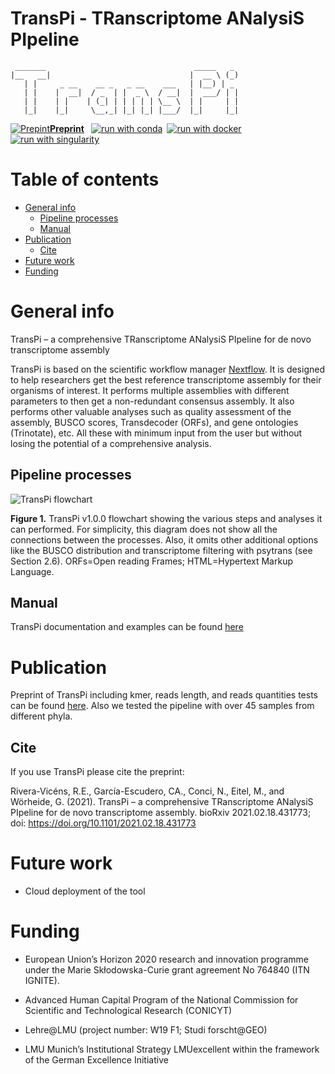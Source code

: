 # TransPi - TRanscriptome ANalysiS PIpeline

```
 _______                                 _____   _
|__   __|                               |  __ \ (_)
   | |     _ __    __ _   _ __    ___   | |__) | _
   | |    |  __|  / _  | |  _ \  / __|  |  ___/ | |
   | |    | |    | (_| | | | | | \__ \  | |     | |
   |_|    |_|     \__,_| |_| |_| |___/  |_|     |_|
 ```

[![Prepint](http://d2538ggaoe6cji.cloudfront.net/sites/default/files/images/favicon.ico)](https://doi.org/10.1101/2021.02.18.431773)[**Preprint**](https://doi.org/10.1101/2021.02.18.431773) &ensp;[![run with conda](http://img.shields.io/badge/run%20with-conda-3EB049?labelColor=000000&logo=anaconda)](https://docs.conda.io/en/latest/)&ensp;[![run with docker](https://img.shields.io/badge/run%20with-docker-0db7ed?labelColor=000000&logo=docker)](https://www.docker.com/)&ensp;[![run with singularity](https://img.shields.io/badge/run%20with-singularity-1d355c.svg?labelColor=000000)](https://sylabs.io/docs/)

# Table of contents
* [General info](#General-info)
    * [Pipeline processes](#Pipelie-processes)  
    * [Manual](#Manual)
* [Publication](#Publication)
    * [Cite](#Cite)
* [Future work](#Future-work)
* [Funding](#Funding)

# General info
TransPi – a comprehensive TRanscriptome ANalysiS PIpeline for de novo transcriptome assembly

TransPi is based on the scientific workflow manager [Nextflow](https://www.nextflow.io). It is designed to help researchers get the best reference transcriptome assembly for their organisms of interest. It performs multiple assemblies with different parameters to then get a non-redundant consensus assembly. It also performs other valuable analyses such as quality assessment of the assembly, BUSCO scores, Transdecoder (ORFs), and gene ontologies (Trinotate), etc. All these with minimum input from the user but without losing the potential of a comprehensive analysis.

## Pipeline processes

![TransPi flowchart](https://sync.palmuc.org/index.php/s/nrd3KPnfnz7AipF/preview)

**Figure 1.** TransPi v1.0.0 flowchart showing the various steps and analyses it can performed. For simplicity, this diagram does not show all the connections between the processes. Also, it omits other additional options like the BUSCO distribution and transcriptome filtering with psytrans (see Section 2.6). ORFs=Open reading Frames; HTML=Hypertext Markup Language.     


## Manual
TransPi documentation and examples can be found [here](https://palmuc.github.io/TransPi/)

# Publication
Preprint of TransPi including kmer, reads length, and reads quantities tests can be found [here](https://doi.org/10.1101/2021.02.18.431773). Also we tested the pipeline with over 45 samples from different phyla.

## Cite
If you use TransPi please cite the preprint:

Rivera-Vicéns, R.E., García-Escudero, CA., Conci, N., Eitel, M., and Wörheide, G. (2021). TransPi – a comprehensive TRanscriptome ANalysiS PIpeline for de novo transcriptome assembly. bioRxiv 2021.02.18.431773; doi: https://doi.org/10.1101/2021.02.18.431773


# Future work
- Cloud deployment of the tool


# Funding
- European Union’s Horizon 2020 research and innovation programme under the Marie Skłodowska-Curie grant agreement No 764840 (ITN IGNITE).

- Advanced Human Capital Program of the National Commission for Scientific and Technological Research (CONICYT)

- Lehre@LMU (project number: W19 F1; Studi forscht@GEO)

- LMU Munich’s Institutional Strategy LMUexcellent within the framework of the German Excellence Initiative
